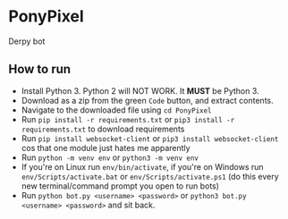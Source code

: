# PonyPixel
Derpy bot

## How to run
* Install Python 3. Python 2 will NOT WORK. It **MUST** be Python 3.
* Download as a zip from the green `Code` button, and extract contents.
* Navigate to the downloaded file using `cd PonyPixel`
* Run `pip install -r requirements.txt` or `pip3 install -r requirements.txt` to download requirements
* Run `pip install websocket-client` or `pip3 install websocket-client` cos that one module just hates me apparently
* Run `python -m venv env` or `python3 -m venv env`
* If you're on Linux run `env/bin/activate`, if you're on Windows run `env/Scripts/activate.bat` or `env/Scripts/activate.ps1` (do this every new terminal/command prompt you open to run bots)
* Run `python bot.py <username> <password>` or `python3 bot.py <username> <password>` and sit back.
